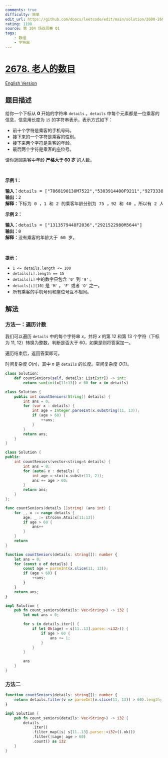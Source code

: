 ```yaml
---
comments: true
difficulty: 简单
edit_url: https://github.com/doocs/leetcode/edit/main/solution/2600-2699/2678.Number%20of%20Senior%20Citizens/README.md
rating: 1198
source: 第 104 场双周赛 Q1
tags:
    - 数组
    - 字符串
---
```


<!-- problem:start -->

# [2678. 老人的数目](https://leetcode.cn/problems/number-of-senior-citizens)

[English Version](/solution/2600-2699/2678.Number%20of%20Senior%20Citizens/README_EN.md)

## 题目描述

<!-- description:start -->

<p>给你一个下标从 <strong>0</strong>&nbsp;开始的字符串&nbsp;<code>details</code>&nbsp;。<code>details</code>&nbsp;中每个元素都是一位乘客的信息，信息用长度为 <code>15</code>&nbsp;的字符串表示，表示方式如下：</p>

<ul>
	<li>前十个字符是乘客的手机号码。</li>
	<li>接下来的一个字符是乘客的性别。</li>
	<li>接下来两个字符是乘客的年龄。</li>
	<li>最后两个字符是乘客的座位号。</li>
</ul>

<p>请你返回乘客中年龄 <strong>严格大于 60 岁</strong>&nbsp;的人数。</p>

<p>&nbsp;</p>

<p><strong>示例 1：</strong></p>

<pre>
<b>输入：</b>details = ["7868190130M7522","5303914400F9211","9273338290F4010"]
<b>输出：</b>2
<b>解释：</b>下标为 0 ，1 和 2 的乘客年龄分别为 75 ，92 和 40 。所以有 2 人年龄大于 60 岁。
</pre>

<p><strong>示例 2：</strong></p>

<pre>
<b>输入：</b>details = ["1313579440F2036","2921522980M5644"]
<b>输出：</b>0
<b>解释：</b>没有乘客的年龄大于 60 岁。
</pre>

<p>&nbsp;</p>

<p><strong>提示：</strong></p>

<ul>
	<li><code>1 &lt;= details.length &lt;= 100</code></li>
	<li><code>details[i].length == 15</code></li>
	<li><code>details[i]</code>&nbsp;中的数字只包含&nbsp;<code>'0'</code>&nbsp;到&nbsp;<code>'9'</code>&nbsp;。</li>
	<li><code>details[i][10]</code>&nbsp;是 <code>'M'</code>&nbsp;，<code>'F'</code>&nbsp;或者&nbsp;<code>'O'</code>&nbsp;之一。</li>
	<li>所有乘客的手机号码和座位号互不相同。</li>
</ul>

<!-- description:end -->

## 解法

<!-- solution:start -->

### 方法一：遍历计数

我们可以遍历 `details` 中的每个字符串 $x$，并将 $x$ 的第 $12$ 和第 $13$ 个字符（下标为 $11$, $12$）转换为整数，判断是否大于 $60$，如果是则将答案加一。

遍历结束后，返回答案即可。

时间复杂度 $O(n)$，其中 $n$ 是 `details` 的长度。空间复杂度 $O(1)$。

<!-- tabs:start -->

```python
class Solution:
    def countSeniors(self, details: List[str]) -> int:
        return sum(int(x[11:13]) > 60 for x in details)
```

```java
class Solution {
    public int countSeniors(String[] details) {
        int ans = 0;
        for (var x : details) {
            int age = Integer.parseInt(x.substring(11, 13));
            if (age > 60) {
                ++ans;
            }
        }
        return ans;
    }
}
```

```cpp
class Solution {
public:
    int countSeniors(vector<string>& details) {
        int ans = 0;
        for (auto& x : details) {
            int age = stoi(x.substr(11, 2));
            ans += age > 60;
        }
        return ans;
    }
};
```

```go
func countSeniors(details []string) (ans int) {
	for _, x := range details {
		age, _ := strconv.Atoi(x[11:13])
		if age > 60 {
			ans++
		}
	}
	return
}
```

```ts
function countSeniors(details: string[]): number {
    let ans = 0;
    for (const x of details) {
        const age = parseInt(x.slice(11, 13));
        if (age > 60) {
            ++ans;
        }
    }
    return ans;
}
```

```rust
impl Solution {
    pub fn count_seniors(details: Vec<String>) -> i32 {
        let mut ans = 0;

        for s in details.iter() {
            if let Ok(age) = s[11..13].parse::<i32>() {
                if age > 60 {
                    ans += 1;
                }
            }
        }

        ans
    }
}
```

<!-- tabs:end -->

<!-- solution:end -->

<!-- solution:start -->

### 方法二

<!-- tabs:start -->

```ts
function countSeniors(details: string[]): number {
    return details.filter(v => parseInt(v.slice(11, 13)) > 60).length;
}
```

```rust
impl Solution {
    pub fn count_seniors(details: Vec<String>) -> i32 {
        details
            .iter()
            .filter_map(|s| s[11..13].parse::<i32>().ok())
            .filter(|&age| age > 60)
            .count() as i32
    }
}
```

<!-- tabs:end -->

<!-- solution:end -->

<!-- problem:end -->
